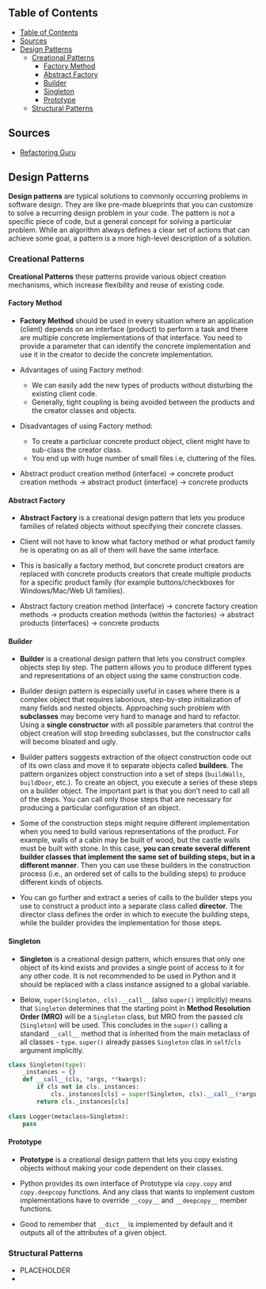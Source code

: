 
## Table of Contents

- [Table of Contents](#table-of-contents)
- [Sources](#sources)
- [Design Patterns](#design-patterns)
  - [Creational Patterns](#creational-patterns)
    - [Factory Method](#factory-method)
    - [Abstract Factory](#abstract-factory)
    - [Builder](#builder)
    - [Singleton](#singleton)
    - [Prototype](#prototype)
  - [Structural Patterns](#structural-patterns)

## Sources

- [Refactoring Guru](https://refactoring.guru/design-patterns/catalog)

## Design Patterns

**Design patterns** are typical solutions to commonly occurring problems in software design. They are like pre-made blueprints that you can customize to solve a recurring design problem in your code. The pattern is not a specific piece of code, but a general concept for solving a particular problem. While an algorithm always defines a clear set of actions that can achieve some goal, a pattern is a more high-level description of a solution.

### Creational Patterns

**Creational Patterns** these patterns provide various object creation mechanisms, which increase flexibility and reuse of existing code.

#### Factory Method

- **Factory Method** should be used in every situation where an application (client) depends on an interface (product) to perform a task and there are multiple concrete implementations of that interface. You need to provide a parameter that can identify the concrete implementation and use it in the creator to decide the concrete implementation.

- Advantages of using Factory method:
  - We can easily add the new types of products without disturbing the existing client code.
  - Generally, tight coupling is being avoided between the products and the creator classes and objects.

- Disadvantages of using Factory method:
  - To create a particluar concrete product object, client might have to sub-class the creator class.
  - You end up with huge number of small files i.e, cluttering of the files.

- Abstract product creation method (interface) -> concrete product creation methods -> abstract product (interface) -> concrete products

#### Abstract Factory

- **Abstract Factory** is a creational design pattern that lets you produce families of related objects without specifying their concrete classes.

- Client will not have to know what factory method or what product family he is operating on as all of them will have the same interface.

- This is basically a factory method, but concrete product creators are replaced with concrete products creators that create multiple products for a specific product family (for example buttons/checkboxes for Windows/Mac/Web UI families).

- Abstract factory creation method (interface) -> concrete factory creation methods -> products creation methods (within the factories) -> abstract products (interfaces) -> concrete products

#### Builder

- **Builder** is a creational design pattern that lets you construct complex objects step by step. The pattern allows you to produce different types and representations of an object using the same construction code.

- Builder design pattern is especially useful in cases where there is a complex object that requires laborious, step-by-step initialization of many fields and nested objects. Approaching such problem with **subclasses** may become very hard to manage and hard to refactor. Using a **single constructor** with all possible parameters that control the object creation will stop breeding subclasses, but the constructor calls will become bloated and ugly.

- Builder patters suggests extraction of the object construction code out of its own class and move it to separate objects called **builders**. The pattern organizes object construction into a set of steps (`buildWalls`, `buildDoor`, etc.). To create an object, you execute a series of these steps on a builder object. The important part is that you don’t need to call all of the steps. You can call only those steps that are necessary for producing a particular configuration of an object.

- Some of the construction steps might require different implementation when you need to build various representations of the product. For example, walls of a cabin may be built of wood, but the castle walls must be built with stone. In this case, **you can create several different builder classes that implement the same set of building steps, but in a different manner**. Then you can use these builders in the construction process (i.e., an ordered set of calls to the building steps) to produce different kinds of objects.

- You can go further and extract a series of calls to the builder steps you use to construct a product into a separate class called **director**. The director class defines the order in which to execute the building steps, while the builder provides the implementation for those steps.

#### Singleton

- **Singleton** is a creational design pattern, which ensures that only one object of its kind exists and provides a single point of access to it for any other code. It is not recommended to be used in Python and it should be replaced with a class instance assigned to a global variable.

- Below, ```super(Singleton, cls).__call__``` (also ```super()``` implicitly) means that ```Singleton``` determines that the starting point in **Method Resolution Order (MRO)** will be a ```Singleton``` class, but MRO from the passed *cls* (```Singleton```) will be used. This concludes in the ```super()``` calling a standard ```__call__``` method that is inherited from the main metaclass of all classes - ```type```. ```super()``` already passes ```Singleton``` clas in ```self```/```cls``` argument implicitly.

```python
class Singleton(type):
    _instances = {}
    def __call__(cls, *args, **kwargs):
        if cls not in cls._instances:
            cls._instances[cls] = super(Singleton, cls).__call__(*args, **kwargs)
        return cls._instances[cls]
        
class Logger(metaclass=Singleton):
    pass
```

#### Prototype

- **Prototype** is a creational design pattern that lets you copy existing objects without making your code dependent on their classes.

- Python provides its own interface of Prototype via `copy.copy` and `copy.deepcopy` functions. And any class that wants to implement custom implementations have to override `__copy__` and `__deepcopy__` member functions.

- Good to remember that `__dict__` is implemented by default and it outputs all of the attributes of a given object.

### Structural Patterns

- PLACEHOLDER
- 